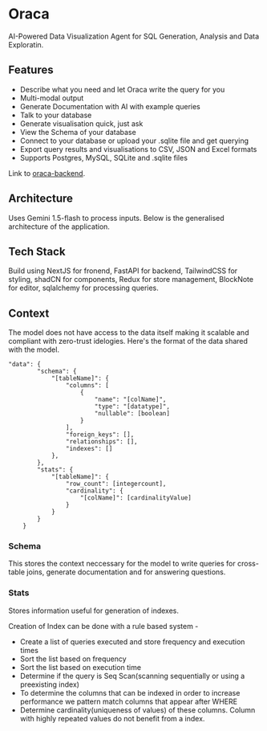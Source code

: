 # Oraca

AI-Powered Data Visualization Agent for SQL Generation, Analysis and Data Exploratin.

## Features

- Describe what you need and let Oraca write the query for you
- Multi-modal output
- Generate Documentation with AI with example queries
- Talk to your database
- Generate visualisation quick, just ask
- View the Schema of your database
- Connect to your database or upload your .sqlite file and get querying
- Export query results and visualisations to CSV, JSON and Excel formats
- Supports Postgres, MySQL, SQLite and .sqlite files

Link to [oraca-backend](http://github.com/afterdie/oraca-backend).

## Architecture

Uses Gemini 1.5-flash to process inputs. Below is the generalised architecture of the application.

## Tech Stack

Build using NextJS for fronend, FastAPI for backend, TailwindCSS for styling, shadCN for components, Redux for store management, BlockNote for editor, sqlalchemy for processing queries.

## Context

The model does not have access to the data itself making it scalable and compliant with zero-trust idelogies. Here's the format of the data shared with the model.

```
"data": {
        "schema": {
            "[tableName]": {
                "columns": [
                    {
                        "name": "[colName]",
                        "type": "[datatype]",
                        "nullable": [boolean]
                    }
                ],
                "foreign_keys": [],
                "relationships": [],
                "indexes": []
            },
        },
        "stats": {
            "[tableName]": {
                "row_count": [integercount],
                "cardinality": {
                    "[colName]": [cardinalityValue]
                }
            }
        }
    }
```

### Schema

This stores the context neccessary for the model to write queries for cross-table joins, generate documentation and for answering questions.

### Stats

Stores information useful for generation of indexes.

Creation of Index can be done with a rule based system -

- Create a list of queries executed and store frequency and execution times
- Sort the list based on frequency
- Sort the list based on execution time
- Determine if the query is Seq Scan(scanning sequentially or using a preexisting index)
- To determine the columns that can be indexed in order to increase performance we pattern match columns that appear after WHERE
- Determine cardinality(uniqueness of values) of these columns. Column with highly repeated values do not benefit from a index.
